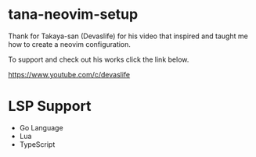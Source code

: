 # tana-neovim-setup
Thank for Takaya-san (Devaslife) for his video that inspired and taught me how to create a neovim configuration.

To support and check out his works click the link below.

https://www.youtube.com/c/devaslife


# LSP Support
- Go Language
- Lua
- TypeScript
